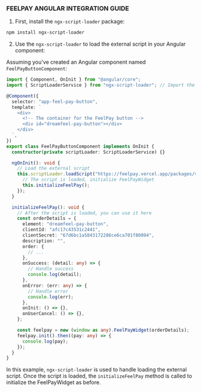 ### FEELPAY ANGULAR INTEGRATION GUIDE

1. First, install the `ngx-script-loader` package:

```bash
npm install ngx-script-loader
```

2. Use the `ngx-script-loader` to load the external script in your Angular component:

Assuming you've created an Angular component named `FeelPayButtonComponent`:

```typescript
import { Component, OnInit } from "@angular/core";
import { ScriptLoaderService } from "ngx-script-loader"; // Import the ScriptLoaderService

@Component({
  selector: "app-feel-pay-button",
  template: `
    <div>
      <!-- The container for the FeelPay button -->
      <div id="dreamfeel-pay-button"></div>
    </div>
  `,
})
export class FeelPayButtonComponent implements OnInit {
  constructor(private scriptLoader: ScriptLoaderService) {}

  ngOnInit(): void {
    // Load the external script
    this.scriptLoader.loadScript("https://feelpay.vercel.app/packages/v1").then(() => {
      // The script is loaded, initialize FeelPayWidget
      this.initializeFeelPay();
    });
  }

  initializeFeelPay(): void {
    // After the script is loaded, you can use it here
    const orderDetails = {
      element: "dreamfeel-pay-button",
      clientId: "afc17c43531c2441",
      clientSecret: "67d6bc1a5843172286ce6ca701f80094",
      description: "",
      order: {
        // ...
      },
      onSuccess: (detail: any) => {
        // Handle success
        console.log(detail);
      },
      onError: (err: any) => {
        // Handle error
        console.log(err);
      },
      onInit: () => {},
      onUserCancel: () => {},
    };

    const feelpay = new (window as any).FeelPayWidget(orderDetails);
    feelpay.init().then((pay: any) => {
      console.log(pay);
    });
  }
}
```

In this example, `ngx-script-loader` is used to handle loading the external script. Once the script is loaded, the `initializeFeelPay` method is called to initialize the FeelPayWidget as before.
